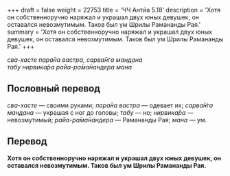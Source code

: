 +++
draft = false
weight = 22753
title = 'ЧЧ Антйа 5.18'
description = 'Хотя он собственноручно наряжал и украшал двух юных девушек, он оставался невозмутимым. Таков был ум Шрилы Рамананды Рая.'
summary = 'Хотя он собственноручно наряжал и украшал двух юных девушек, он оставался невозмутимым. Таков был ум Шрилы Рамананды Рая.'
+++

_сва-хасте пара̄на вастра, сарва̄н̇га ман̣д̣ана  
табу нирвика̄ра ра̄йа-ра̄ма̄нандера мана_

## Пословный перевод

_сва_\-_хасте_ — своими руками; _пара̄на_ _вастра_ — одевает их; _сарва̄н̇га_ _ман̣д̣ана_ — украшая с ног до головы; _табу_ — но; _нирвика̄ра_ — невозмутимый; _ра̄йа_\-_ра̄ма̄нандера_ — Рамананды Рая; _мана_ — ум.

## Перевод

**Хотя он собственноручно наряжал и украшал двух юных девушек, он оставался невозмутимым. Таков был ум Шрилы Рамананды Рая.**
